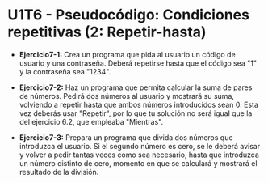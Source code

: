 # U1T6 - Pseudocódigo: Condiciones repetitivas (2: Repetir-hasta)

* **Ejercicio7-1:** Crea un programa que pida al usuario un código de usuario y una contraseña. Deberá repetirse hasta que el código sea "1" y la contraseña sea "1234".

* **Ejercicio7-2:** Haz un programa que permita calcular la suma de pares de números. Pedirá dos números al usuario y mostrará su suma, volviendo a repetir hasta que ambos números introducidos sean 0. Esta vez deberás usar "Repetir", por lo que tu solución no será igual que la del ejercicio 6.2, que empleaba "Mientras".

* **Ejercicio7-3:** Prepara un programa que divida dos números que introduzca el usuario. Si el segundo número es cero, se le deberá avisar y volver a pedir tantas veces como sea necesario, hasta que introduzca un número distinto de cero, momento en que se calculará y mostrará el resultado de la división.